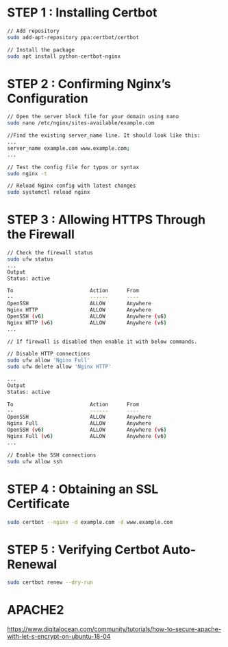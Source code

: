# STEP 1 : Installing Certbot
```bash
// Add repository
sudo add-apt-repository ppa:certbot/certbot

// Install the package
sudo apt install python-certbot-nginx
```

# STEP 2 : Confirming Nginx’s Configuration
```bash
// Open the server block file for your domain using nano
sudo nano /etc/nginx/sites-available/example.com

//Find the existing server_name line. It should look like this:
...
server_name example.com www.example.com;
...

// Test the config file for typos or syntax
sudo nginx -t

// Reload Nginx config with latest changes
sudo systemctl reload nginx
```

# STEP 3 : Allowing HTTPS Through the Firewall
```bash
// Check the firewall status
sudo ufw status
...
Output
Status: active

To                         Action      From
--                         ------      ----
OpenSSH                    ALLOW       Anywhere                  
Nginx HTTP                 ALLOW       Anywhere                  
OpenSSH (v6)               ALLOW       Anywhere (v6)             
Nginx HTTP (v6)            ALLOW       Anywhere (v6)
...

// If firewall is disabled then enable it with below commands.

// Disable HTTP connections
sudo ufw allow 'Nginx Full'
sudo ufw delete allow 'Nginx HTTP'

...
Output
Status: active

To                         Action      From
--                         ------      ----
OpenSSH                    ALLOW       Anywhere
Nginx Full                 ALLOW       Anywhere
OpenSSH (v6)               ALLOW       Anywhere (v6)
Nginx Full (v6)            ALLOW       Anywhere (v6)
...

// Enable the SSH connections
sudo ufw allow ssh
```

# STEP 4 : Obtaining an SSL Certificate
```bash
sudo certbot --nginx -d example.com -d www.example.com
```

# STEP 5 : Verifying Certbot Auto-Renewal
```bash
sudo certbot renew --dry-run

```

# APACHE2
https://www.digitalocean.com/community/tutorials/how-to-secure-apache-with-let-s-encrypt-on-ubuntu-18-04
